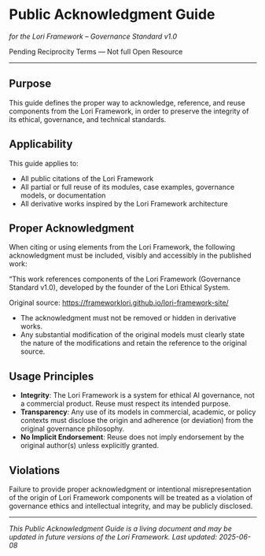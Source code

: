 # Public Acknowledgment Guide
*for the Lori Framework – Governance Standard v1.0*

Pending Reciprocity Terms — Not full Open Resource

---

## Purpose

This guide defines the proper way to acknowledge, reference, and reuse components from the Lori Framework, in order to preserve the integrity of its ethical, governance, and technical standards.

## Applicability

This guide applies to:
- All public citations of the Lori Framework
- All partial or full reuse of its modules, case examples, governance models, or documentation
- All derivative works inspired by the Lori Framework architecture

## Proper Acknowledgment

When citing or using elements from the Lori Framework, the following acknowledgment must be included, visibly and accessibly in the published work:

“This work references components of the Lori Framework (Governance Standard v1.0), developed by the founder of the Lori Ethical System.

Original source: https://frameworklori.github.io/lori-framework-site/

- The acknowledgment must not be removed or hidden in derivative works.
- Any substantial modification of the original models must clearly state the nature of the modifications and retain the reference to the original source.

## Usage Principles

- **Integrity**: The Lori Framework is a system for ethical AI governance, not a commercial product. Reuse must respect its intended purpose.
- **Transparency**: Any use of its models in commercial, academic, or policy contexts must disclose the origin and adherence (or deviation) from the original governance philosophy.
- **No Implicit Endorsement**: Reuse does not imply endorsement by the original author(s) unless explicitly granted.

## Violations

Failure to provide proper acknowledgment or intentional misrepresentation of the origin of Lori Framework components will be treated as a violation of governance ethics and intellectual integrity, and may be publicly disclosed.

---

_This Public Acknowledgment Guide is a living document and may be updated in future versions of the Lori Framework._
_Last updated: 2025-06-08_















